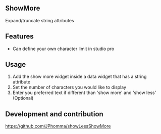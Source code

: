 ## ShowMore
Expand/truncate string attributes

## Features
- Can define your own character limit in studio pro

## Usage
1. Add the show more widget inside a data widget that has a string attribute
2. Set the number of characters you would like to display
3. Enter you preferred text if different than 'show more' and 'show less' (Optional)

## Development and contribution
https://github.com/JPhomma/showLessShowMore

